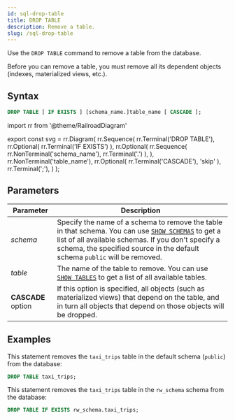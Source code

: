 ```yaml
---
id: sql-drop-table
title: DROP TABLE
description: Remove a table.
slug: /sql-drop-table
---
```


<head>
  <link rel="canonical" href="https://docs.risingwave.com/docs/current/sql-drop-table/" />
</head>

Use the `DROP TABLE` command to remove a table from the database.

Before you can remove a table, you must remove all its dependent objects (indexes, materialized views, etc.).

## Syntax

```sql
DROP TABLE [ IF EXISTS ] [schema_name.]table_name [ CASCADE ];
```

import rr from '@theme/RailroadDiagram'

export const svg = rr.Diagram(
rr.Sequence(
rr.Terminal('DROP TABLE'),
rr.Optional(
rr.Terminal('IF EXISTS')
),
rr.Optional(
rr.Sequence(
rr.NonTerminal('schema_name'),
rr.Terminal('.')
),
),
rr.NonTerminal('table_name'),
rr.Optional(
rr.Terminal('CASCADE'), 'skip'
),
rr.Terminal(';'),
)
);

<Drawer SVG={svg} />

## Parameters

| Parameter          | Description                                                                                                                                                                                                                                                    |
| ------------------ | -------------------------------------------------------------------------------------------------------------------------------------------------------------------------------------------------------------------------------------------------------------- |
| _schema_           | Specify the name of a schema to remove the table in that schema. You can use [`SHOW SCHEMAS`](sql-show-schemas.md) to get a list of all available schemas. If you don't specify a schema, the specified source in the default schema `public` will be removed. |
| _table_            | The name of the table to remove. You can use [`SHOW TABLES`](sql-show-tables.md) to get a list of all available tables.                                                                                                                                        |
| **CASCADE** option | If this option is specified, all objects (such as materialized views) that depend on the table, and in turn all objects that depend on those objects will be dropped.                                                                                          |

## Examples

This statement removes the `taxi_trips` table in the default schema (`public`) from the database:

```sql
DROP TABLE taxi_trips;
```

This statement removes the `taxi_trips` table in the `rw_schema` schema from the database:

```sql
DROP TABLE IF EXISTS rw_schema.taxi_trips;
```
